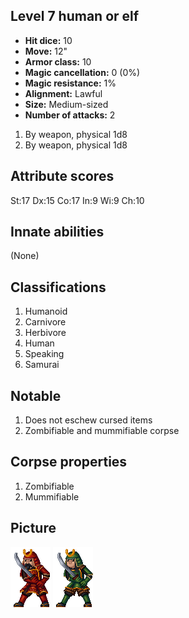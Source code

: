 ## Level 7 human or elf

- **Hit dice:** 10
- **Move:** 12"
- **Armor class:** 10
- **Magic cancellation:** 0 (0%)
- **Magic resistance:** 1%
- **Alignment:** Lawful
- **Size:** Medium-sized
- **Number of attacks:** 2
1. By weapon, physical 1d8
2. By weapon, physical 1d8

## Attribute scores

St:17 Dx:15 Co:17 In:9 Wi:9 Ch:10

## Innate abilities

(None)

## Classifications

1. Humanoid
2. Carnivore
3. Herbivore
4. Human
5. Speaking
6. Samurai

## Notable

1. Does not eschew cursed items
2. Zombifiable and mummifiable corpse

## Corpse properties

1. Zombifiable
2. Mummifiable

## Picture

![Samurai](https://github.com/hyvanmielenpelit/GnollHackTileSet/blob/main/Monsters/samurai/samurai.png?raw=true) ![Samurai](https://github.com/hyvanmielenpelit/GnollHackTileSet/blob/main/Monsters/samurai/samurai_female.png?raw=true)
